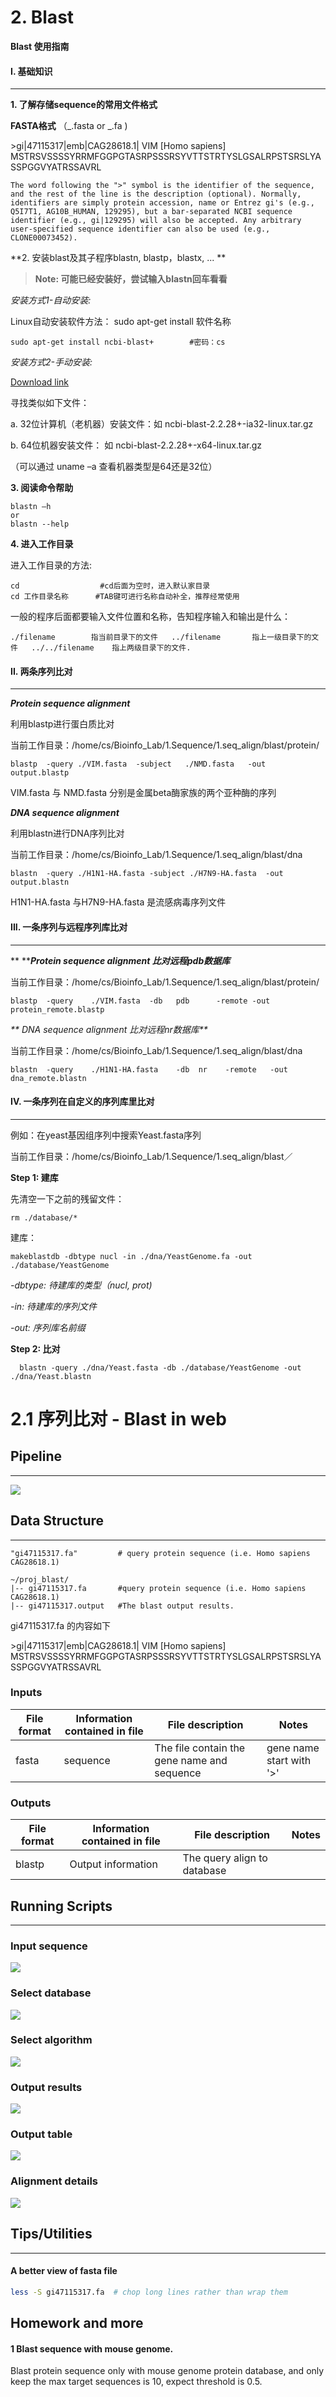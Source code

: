 # 2. Blast

**Blast 使用指南**

#### I. 基础知识

---

**1. 了解存储sequence的常用文件格式**

**FASTA格式** （_.fasta or _.fa \)

&gt;gi\|47115317\|emb\|CAG28618.1\| VIM \[Homo sapiens\]   MSTRSVSSSSYRRMFGGPGTASRPSSSRSYVTTSTRTYSLGSALRPSTSRSLYASSPGGVYATRSSAVRL

`The word following the ">" symbol is the identifier of the sequence, and the rest of the line is the description (optional). Normally, identifiers are simply protein accession, name or Entrez gi's (e.g., Q5I7T1, AG10B_HUMAN, 129295), but a bar-separated NCBI sequence identifier (e.g., gi|129295) will also be accepted. Any arbitrary user-specified sequence identifier can also be used (e.g., CLONE00073452).`

**2. 安装blast及其子程序blastn, blastp，blastx, ... **

> **Note:  可能已经安装好，尝试输入blastn回车看看**

_安装方式1-自动安装:_

Linux自动安装软件方法： sudo apt-get install  软件名称

```
sudo apt-get install ncbi-blast+        #密码：cs
```

_安装方式2-手动安装:_

[Download link](ftp://ftp.ncbi.nlm.nih.gov/blast/executables/blast+/LATEST/)

寻找类似如下文件：

a. 32位计算机（老机器）安装文件：如 ncbi-blast-2.2.28+-ia32-linux.tar.gz

b. 64位机器安装文件： 如   ncbi-blast-2.2.28+-x64-linux.tar.gz

（可以通过 uname –a 查看机器类型是64还是32位）

**3. 阅读命令帮助**

```
blastn –h
or
blastn --help
```

**4. 进入工作目录**

进入工作目录的方法:

```
cd                  #cd后面为空时，进入默认家目录    
cd 工作目录名称      #TAB键可进行名称自动补全，推荐经常使用
```

一般的程序后面都要输入文件位置和名称，告知程序输入和输出是什么：

`./filename        指当前目录下的文件  
../filename       指上一级目录下的文件  
../../filename    指上两级目录下的文件.`

#### II. 两条序列比对

---

_**Protein sequence alignment**_

利用blastp进行蛋白质比对

当前工作目录：/home/cs/Bioinfo\_Lab/1.Sequence/1.seq\_align/blast/protein/

```
blastp  -query ./VIM.fasta  -subject   ./NMD.fasta   -out output.blastp
```

VIM.fasta 与 NMD.fasta 分别是金属beta酶家族的两个亚种酶的序列

_**DNA sequence alignment**_

利用blastn进行DNA序列比对

当前工作目录：/home/cs/Bioinfo\_Lab/1.Sequence/1.seq\_align/blast/dna

```
blastn  -query ./H1N1-HA.fasta -subject ./H7N9-HA.fasta  -out output.blastn
```

H1N1-HA.fasta 与H7N9-HA.fasta 是流感病毒序列文件

#### III.  一条序列与远程序列库比对

---

** **_**Protein sequence alignment  比对远程pdb数据库**_

当前工作目录：/home/cs/Bioinfo\_Lab/1.Sequence/1.seq\_align/blast/protein/

`blastp  -query    ./VIM.fasta  -db   pdb      -remote -out protein_remote.blastp`

_** DNA sequence alignment  比对远程nr数据库**_

当前工作目录：/home/cs/Bioinfo\_Lab/1.Sequence/1.seq\_align/blast/dna

`blastn  -query    ./H1N1-HA.fasta    -db  nr    -remote   -out dna_remote.blastn`

#### IV. 一条序列在自定义的序列库里比对

---

例如：在yeast基因组序列中搜索Yeast.fasta序列

当前工作目录：/home/cs/Bioinfo\_Lab/1.Sequence/1.seq\_align/blast／

**Step 1: 建库**

先清空一下之前的残留文件：

```
rm ./database/*
```

建库：

```
makeblastdb -dbtype nucl -in ./dna/YeastGenome.fa -out ./database/YeastGenome
```

_-dbtype: 待建库的类型（nucl, prot\)_

_-in: 待建库的序列文件_

_-out: 序列库名前缀_

**Step 2: 比对**

```
  blastn -query ./dna/Yeast.fasta -db ./database/YeastGenome -out ./dna/Yeast.blastn
```

# 2.1 序列比对 - Blast in web


## Pipeline
---
![](./img/blastweb.png)


## Data Structure
---
```text
"gi47115317.fa"         # query protein sequence (i.e. Homo sapiens CAG28618.1)

~/proj_blast/
|-- gi47115317.fa       #query protein sequence (i.e. Homo sapiens CAG28618.1)
|-- gi47115317.output   #The blast output results.

```
gi47115317.fa 的内容如下

&gt;gi\|47115317\|emb\|CAG28618.1\| VIM \[Homo sapiens\]   MSTRSVSSSSYRRMFGGPGTASRPSSSRSYVTTSTRTYSLGSALRPSTSRSLYASSPGGVYATRSSAVRL

### **Inputs**

| **File format** | **Information contained in file** | **File description** | **Notes** |
| --- | --- | --- | --- |
| fasta | sequence | The file contain the gene name and sequence |  gene name start with '>'|

### **Outputs**

| **File format** | **Information contained in file** | **File description** | **Notes** |
| --- | --- | --- |--- |
| blastp |Output information | The query align to database | |


## Running Scripts
---
###  **Input sequence**
![](./img/blastweb2.png)
###  **Select database**
![](./img/blastweb3.png)
###  **Select algorithm**
![](./img/blastweb4.png)
###  **Output results**
![](./img/blastweb5.png)
###  **Output table**
![](./img/blastweb6.png)
###  **Alignment details**
![](./img/blastweb7.png)

## Tips/Utilities
---
#### A better view of fasta file

```bash
less -S gi47115317.fa  # chop long lines rather than wrap them
```
## Homework and more

#### 1 Blast sequence with mouse genome.
Blast protein sequence only with mouse genome protein database, and only keep the max target sequences is 10, expect threshold is 0.5.



